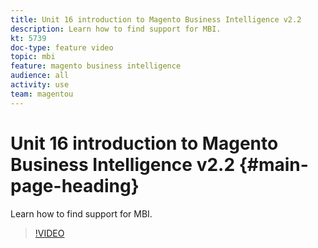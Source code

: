 ```yaml
---
title: Unit 16 introduction to Magento Business Intelligence v2.2
description: Learn how to find support for MBI.
kt: 5739
doc-type: feature video
topic: mbi
feature: magento business intelligence
audience: all
activity: use
team: magentou
---
```


# Unit 16 introduction to Magento Business Intelligence v2.2 {#main-page-heading}

Learn how to find support for MBI.

>[!VIDEO](https://video.tv.adobe.com/v/35993?quality=12&learn=on)